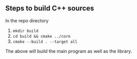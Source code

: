 ## Steps to build C++ sources

In the repo directory

1. `mkdir build`
2. `cd build && cmake ../core`
3. `cmake --build . --target all`

The above will build the main program as well as the library.

